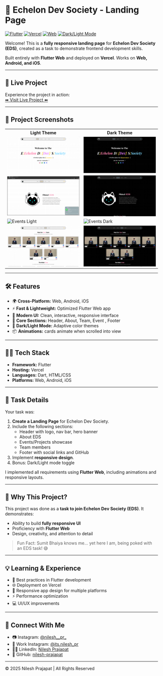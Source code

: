 <!--
  README.md for Echelon Dev Society Landing Page
-->

# 📌 Echelon Dev Society - Landing Page

[![Flutter](https://img.shields.io/badge/Flutter-02569B?style=for-the-badge&logo=flutter&logoColor=white)](https://flutter.dev/)
[![Vercel](https://img.shields.io/badge/Vercel-000000?style=for-the-badge&logo=vercel&logoColor=white)](https://vercel.com/)
[![Web](https://img.shields.io/badge/Web-Responsive-blue?style=for-the-badge)](https://nilesheds.vercel.app/)
[![Dark/Light Mode](https://img.shields.io/badge/Theme-Dark%2FLight-purple?style=for-the-badge)](https://nilesheds.vercel.app/)

Welcome! This is a **fully responsive landing page** for **Echelon Dev Society (EDS)**, created as a task to demonstrate frontend development skills.

Built entirely with **Flutter Web** and deployed on **Vercel**. Works on **Web, Android, and iOS**.

---

## 🚀 Live Project

Experience the project in action:  
[➡ Visit Live Project ⬅](https://nilesheds.vercel.app/)

---

## 📸 Project Screenshots

<table>
  <tr>
    <th>Light Theme</th>
    <th>Dark Theme</th>
  </tr>
  <tr>
    <td><img src="mocups/home_light.png" alt="Home Light" width="100%"></td>
    <td><img src="mocups/home_dark.png" alt="Home Dark" width="100%"></td>
  </tr>
  <tr>
    <td><img src="mocups/about_light.png" alt="About Light" width="100%"></td>
    <td><img src="mocups/about_dark.png" alt="About Dark" width="100%"></td>
  </tr>
  <tr>
    <td><img src="mocups/events_light.png" alt="Events Light" width="100%"></td>
    <td><img src="mocups/events_dark.png" alt="Events Dark" width="100%"></td>
  </tr>
  <tr>
    <td><img src="mocups/team_light.png" alt="Team Light" width="100%"></td>
    <td><img src="mocups/team_dark.png" alt="Team Dark" width="100%"></td>
  </tr>
</table>

---

## 🛠️ Features

- 🌍 **Cross-Platform:** Web, Android, iOS  
- ⚡ **Fast & Lightweight:** Optimized Flutter Web app  
- 🎨 **Modern UI:** Clean, interactive, responsive interface  
- 📁 **Core Sections:** Header, About, Team, Event , Footer  
- 🔄 **Dark/Light Mode:** Adaptive color themes  
- 📦 **Animations:**  cards animate when scrolled into view  

---

## 🧑‍💻 Tech Stack

- **Framework:** Flutter  
- **Hosting:** Vercel  
- **Languages:** Dart, HTML/CSS  
- **Platforms:** Web, Android, iOS  

---

## 📅 Task Details

Your task was:

1. **Create a Landing Page** for Echelon Dev Society.  
2. Include the following sections:
   - Header with logo, nav bar, hero banner
   - About EDS
   - Events/Projects showcase
   - Team members
   - Footer with social links and GitHub  
3. Implement **responsive design**.  
4. Bonus: Dark/Light mode toggle  

I implemented all requirements using **Flutter Web**, including animations and responsive layouts.

---

## 🎯 Why This Project?

This project was done as a **task to join Echelon Dev Society (EDS)**. It demonstrates:

- Ability to build **fully responsive UI**  
- Proficiency with **Flutter Web**  
- Design, creativity, and attention to detail  

> Fun Fact: Sumit Bhaiya knows me… yet here I am, being poked with an EDS task! 😅

---

## 💡 Learning & Experience

- 🚀 Best practices in Flutter development  
- 🌐 Deployment on Vercel  
- 📱 Responsive app design for multiple platforms  
- ⚡ Performance optimization  
- 💻 UI/UX improvements  

---

## 🔗 Connect With Me

- 📷 Instagram: [@nilesh__pr_](https://www.instagram.com/nilesh__pr_/)  
- 💼 Work Instagram: [@its.nilesh_pr](https://www.instagram.com/its.nilesh_pr/)  
- 👨‍💻 LinkedIn: [Nilesh Prajapat](https://www.linkedin.com/in/nilesh-prajapat)  
- 🐙 GitHub: [nilesh-prajapat](https://github.com/nilesh-prajapat)  

---

© 2025 Nilesh Prajapat | All Rights Reserved
